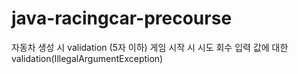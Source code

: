# java-racingcar-precourse

자동차 생성 시 validation (5자 이하)
게임 시작 시 시도 회수 입력 값에 대한 validation(IllegalArgumentException)
